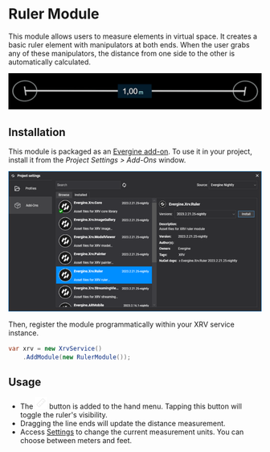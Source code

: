 # Ruler Module

This module allows users to measure elements in virtual space. It creates a basic ruler element with manipulators at both ends. When the user grabs any of these manipulators, the distance from one side to the other is automatically calculated.

![snapshot](images/snapshot.png)

## Installation

This module is packaged as an [Evergine add-on](../../../index.md). To use it in your project, install it from the _Project Settings > Add-Ons_ window.

![Module installation](images/installation.png)

Then, register the module programmatically within your XRV service instance.

```csharp
var xrv = new XrvService()
    .AddModule(new RulerModule());
```

## Usage

- The ![snapshot](images/measure.png) button is added to the hand menu. Tapping this button will toggle the ruler's visibility.
- Dragging the line ends will update the distance measurement.
- Access [Settings](../../settings_system.md) to change the current measurement units. You can choose between meters and feet.